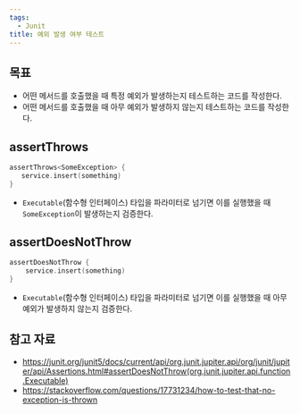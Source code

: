 ```yaml
---
tags:
  - Junit
title: 예외 발생 여부 테스트
---
```



## 목표

- 어떤 메서드를 호출했을 때 특정 예외가 발생하는지 테스트하는 코드를 작성한다.
- 어떤 메서드를 호출했을 때 아무 예외가 발생하지 않는지 테스트하는 코드를 작성한다.

## assertThrows

```kotlin
assertThrows<SomeException> {  
   service.insert(something)  
}
```

- `Executable`(함수형 인터페이스) 타입을 파라미터로 넘기면 이를 실행했을 때 `SomeException`이 발생하는지 검증한다.

## assertDoesNotThrow

```kotlin
assertDoesNotThrow {
	service.insert(something)  
}
```

- `Executable`(함수형 인터페이스) 타입을 파라미터로 넘기면 이를 실행했을 때 아무 예외가 발생하지 않는지 검증한다.

## 참고 자료

- https://junit.org/junit5/docs/current/api/org.junit.jupiter.api/org/junit/jupiter/api/Assertions.html#assertDoesNotThrow(org.junit.jupiter.api.function.Executable)
- https://stackoverflow.com/questions/17731234/how-to-test-that-no-exception-is-thrown
